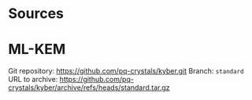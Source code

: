 # Sources

# ML-KEM

Git repository: https://github.com/pq-crystals/kyber.git
Branch: `standard`
URL to archive: https://github.com/pq-crystals/kyber/archive/refs/heads/standard.tar.gz
